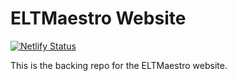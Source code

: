 # ELTMaestro Website
[![Netlify Status](https://api.netlify.com/api/v1/badges/7fcc6549-2bdf-4c7c-a60c-2fb98812107a/deploy-status)](https://app.netlify.com/sites/sharp-clarke-40705a/deploys)

This is the backing repo for the ELTMaestro website.
